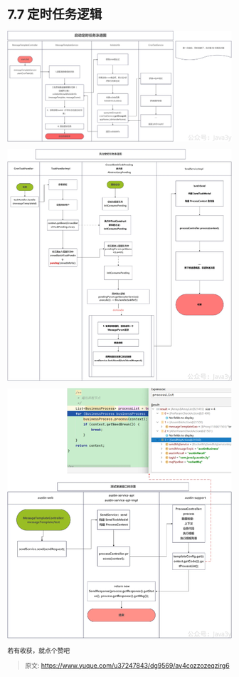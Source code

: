# 7.7 定时任务逻辑

![1671444144921-bbd391ee-cd39-4648-a3e5-07f056f3e48a.png](./img/7Eh3vXxEqK5RtABO/1671444144921-bbd391ee-cd39-4648-a3e5-07f056f3e48a-722215.webp)

![1671444118482-45764f08-ed0e-4b98-832a-3792d649afc2.png](./img/7Eh3vXxEqK5RtABO/1671444118482-45764f08-ed0e-4b98-832a-3792d649afc2-819699.webp)

![1671531993900-e58a641d-8f27-4a68-ab68-c130ad2b2727.png](./img/7Eh3vXxEqK5RtABO/1671531993900-e58a641d-8f27-4a68-ab68-c130ad2b2727-089633.webp)

若有收获，就点个赞吧

 


> 原文: <https://www.yuque.com/u37247843/dg9569/av4cozzozeqzirg6>